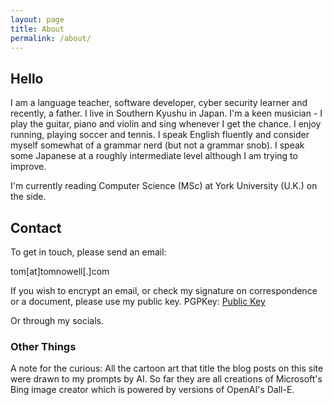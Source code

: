 ```yaml
---
layout: page
title: About
permalink: /about/
---
```


## Hello

I am a language teacher, software developer, cyber security learner and recently, a father. I live in Southern Kyushu in Japan. I'm a keen musician - I play the guitar, piano and violin and sing whenever I get the chance. I enjoy running, playing soccer and tennis. I speak English fluently and consider myself somewhat of a grammar nerd (but not a grammar snob). I speak some Japanese at a roughly intermediate level although I am trying to improve.

I'm currently reading Computer Science (MSc) at York University (U.K.) on the side.

## Contact

To get in touch, please send an email:

tom[at]tomnowell[.]com

If you wish to encrypt an email, or check my signature on correspondence or a document, please use my public key.
PGPKey: [Public Key](/assets/PGPkey.asc)

Or through my socials.

### Other Things

A note for the curious: All the cartoon art that title the blog posts on this site were drawn to my prompts by AI. So far they are all creations of Microsoft's Bing image creator which is powered by versions of OpenAI's Dall-E.
